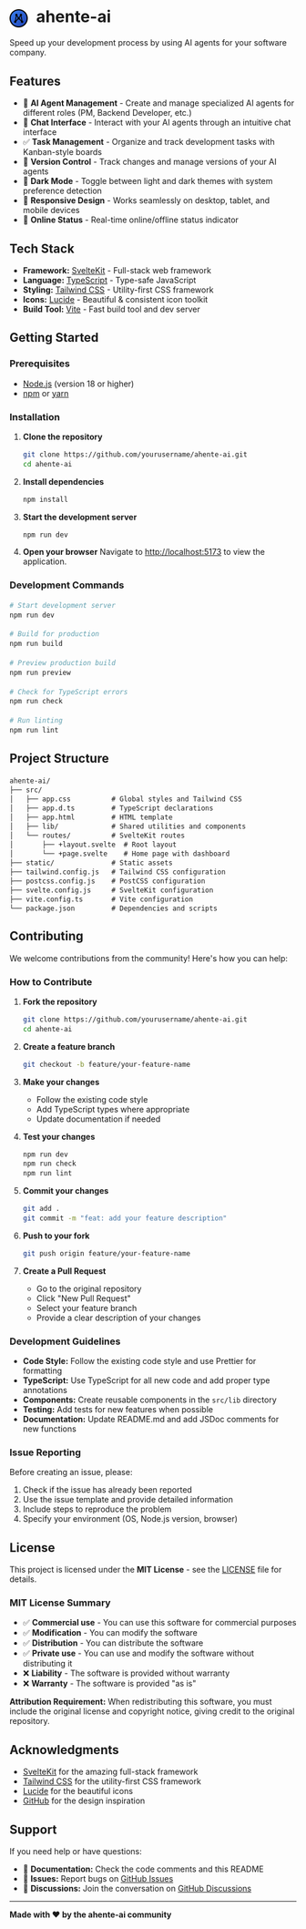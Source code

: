 # <img src="static/logo.svg" alt="ahente.ai Logo" width="32" height="32" style="vertical-align: middle; margin-right: 8px;"> ahente-ai

Speed up your development process by using AI agents for your software company.

## Features

- 🤖 **AI Agent Management** - Create and manage specialized AI agents for different roles (PM, Backend Developer, etc.)
- 💬 **Chat Interface** - Interact with your AI agents through an intuitive chat interface
- ✅ **Task Management** - Organize and track development tasks with Kanban-style boards
- 🔄 **Version Control** - Track changes and manage versions of your AI agents
- 🌙 **Dark Mode** - Toggle between light and dark themes with system preference detection
- 📱 **Responsive Design** - Works seamlessly on desktop, tablet, and mobile devices
- 🔌 **Online Status** - Real-time online/offline status indicator

## Tech Stack

- **Framework:** [SvelteKit](https://kit.svelte.dev/) - Full-stack web framework
- **Language:** [TypeScript](https://www.typescriptlang.org/) - Type-safe JavaScript
- **Styling:** [Tailwind CSS](https://tailwindcss.com/) - Utility-first CSS framework
- **Icons:** [Lucide](https://lucide.dev/) - Beautiful & consistent icon toolkit
- **Build Tool:** [Vite](https://vitejs.dev/) - Fast build tool and dev server

## Getting Started

### Prerequisites

- [Node.js](https://nodejs.org/) (version 18 or higher)
- [npm](https://www.npmjs.com/) or [yarn](https://yarnpkg.com/)

### Installation

1. **Clone the repository**
   ```bash
   git clone https://github.com/yourusername/ahente-ai.git
   cd ahente-ai
   ```

2. **Install dependencies**
   ```bash
   npm install
   ```

3. **Start the development server**
   ```bash
   npm run dev
   ```

4. **Open your browser**
   Navigate to [http://localhost:5173](http://localhost:5173) to view the application.

### Development Commands

```bash
# Start development server
npm run dev

# Build for production
npm run build

# Preview production build
npm run preview

# Check for TypeScript errors
npm run check

# Run linting
npm run lint
```

## Project Structure

```
ahente-ai/
├── src/
│   ├── app.css          # Global styles and Tailwind CSS
│   ├── app.d.ts         # TypeScript declarations
│   ├── app.html         # HTML template
│   ├── lib/             # Shared utilities and components
│   └── routes/          # SvelteKit routes
│       ├── +layout.svelte  # Root layout
│       └── +page.svelte    # Home page with dashboard
├── static/              # Static assets
├── tailwind.config.js   # Tailwind CSS configuration
├── postcss.config.js    # PostCSS configuration
├── svelte.config.js     # SvelteKit configuration
├── vite.config.ts       # Vite configuration
└── package.json         # Dependencies and scripts
```

## Contributing

We welcome contributions from the community! Here's how you can help:

### How to Contribute

1. **Fork the repository**
   ```bash
   git clone https://github.com/yourusername/ahente-ai.git
   cd ahente-ai
   ```

2. **Create a feature branch**
   ```bash
   git checkout -b feature/your-feature-name
   ```

3. **Make your changes**
   - Follow the existing code style
   - Add TypeScript types where appropriate
   - Update documentation if needed

4. **Test your changes**
   ```bash
   npm run dev
   npm run check
   npm run lint
   ```

5. **Commit your changes**
   ```bash
   git add .
   git commit -m "feat: add your feature description"
   ```

6. **Push to your fork**
   ```bash
   git push origin feature/your-feature-name
   ```

7. **Create a Pull Request**
   - Go to the original repository
   - Click "New Pull Request"
   - Select your feature branch
   - Provide a clear description of your changes

### Development Guidelines

- **Code Style:** Follow the existing code style and use Prettier for formatting
- **TypeScript:** Use TypeScript for all new code and add proper type annotations
- **Components:** Create reusable components in the `src/lib` directory
- **Testing:** Add tests for new features when possible
- **Documentation:** Update README.md and add JSDoc comments for new functions

### Issue Reporting

Before creating an issue, please:

1. Check if the issue has already been reported
2. Use the issue template and provide detailed information
3. Include steps to reproduce the problem
4. Specify your environment (OS, Node.js version, browser)

## License

This project is licensed under the **MIT License** - see the [LICENSE](LICENSE) file for details.

### MIT License Summary

- ✅ **Commercial use** - You can use this software for commercial purposes
- ✅ **Modification** - You can modify the software
- ✅ **Distribution** - You can distribute the software
- ✅ **Private use** - You can use and modify the software without distributing it
- ❌ **Liability** - The software is provided without warranty
- ❌ **Warranty** - The software is provided "as is"

**Attribution Requirement:** When redistributing this software, you must include the original license and copyright notice, giving credit to the original repository.

## Acknowledgments

- [SvelteKit](https://kit.svelte.dev/) for the amazing full-stack framework
- [Tailwind CSS](https://tailwindcss.com/) for the utility-first CSS framework
- [Lucide](https://lucide.dev/) for the beautiful icons
- [GitHub](https://github.com/) for the design inspiration

## Support

If you need help or have questions:

- 📖 **Documentation:** Check the code comments and this README
- 🐛 **Issues:** Report bugs on [GitHub Issues](https://github.com/yourusername/ahente-ai/issues)
- 💬 **Discussions:** Join the conversation on [GitHub Discussions](https://github.com/yourusername/ahente-ai/discussions)

---

**Made with ❤️ by the ahente-ai community**
